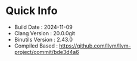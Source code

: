 # Quick Info
* Build Date : 2024-11-09
* Clang Version : 20.0.0git
* Binutils Version : 2.43.0
* Compiled Based : https://github.com/llvm/llvm-project/commit/bde3d4a6
